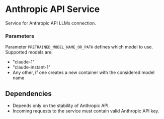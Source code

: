 
# Anthropic API Service


Service for Anthropic API LLMs connection.

### Parameters

Parameter `PRETRAINED_MODEL_NAME_OR_PATH` defines which model to use. Supported models are:
- "claude-1"
- "claude-instant-1"
- Any other, if one creates a new container with the considered model name

## Dependencies

- Depends only on the stability of Anthropic API.
- Incoming requests to the service must contain valid Anthropic API key.
